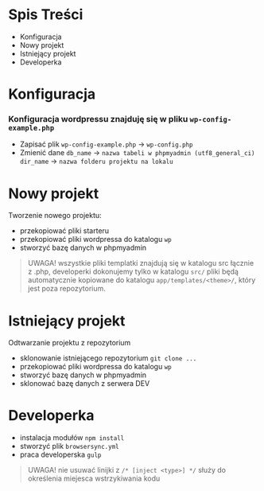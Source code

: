 # Spis Treści
- Konfiguracja
- Nowy projekt
- Istniejący projekt
- Developerka

# Konfiguracja
### Konfiguracja wordpressu znajduję się w pliku `wp-config-example.php`

- Zapisać plik `wp-config-example.php` -> `wp-config.php`
- Zmienić dane `db_name` -> `nazwa tabeli w phpmyadmin (utf8_general_ci)`
`dir_name` -> `nazwa folderu projektu na lokalu`


# Nowy projekt

Tworzenie nowego projektu: 
- przekopiować pliki starteru
- przekopiować pliki wordpressa do katalogu `wp`
- stworzyć bazę danych w phpmyadmin
> UWAGA! wszystkie pliki templatki znajdują się w katalogu src łącznie z .php, developerki dokonujemy tylko w katalogu `src/` pliki będą automatycznie kopiowane do katalogu `app/templates/<theme>/`, który jest poza repozytorium.

# Istniejący projekt

Odtwarzanie projektu z repozytorium
- sklonowanie istniejącego repozytorium `git clone ...`
- przekopiować pliki wordpressa do katalogu `wp`
- stworzyć bazę danych w phpmyadmin
- sklonować bazę danych z serwera DEV


# Developerka
- instalacja modułów `npm install`
- stworzyć plik `browsersync.yml`
- praca developerska `gulp`

> UWAGA! nie usuwać linijki z `/* [inject <type>] */` służy do określenia miejesca wstrzykiwania kodu
